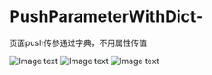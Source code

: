 # PushParameterWithDict-
页面push传参通过字典，不用属性传值

![Image text](https://github.com/daniulaolu/PushParameterWithDict-/blob/master/video.gif)
![Image text](https://github.com/daniulaolu/PushParameterWithDict-/blob/master/WechatIMG18503.jpeg)
![Image text](https://github.com/daniulaolu/PushParameterWithDict-/blob/master/xiaolu.jpg)
